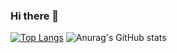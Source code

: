 ### Hi there 👋

<!--


Here are some ideas to get you started:

- 🔭 I’m currently working on ...
- 🌱 I’m currently learning ...
- 👯 I’m looking to collaborate on ...
- 🤔 I’m looking for help with ...
- 💬 Ask me about ...
- 📫 How to reach me: ...
- 😄 Pronouns: ...
- ⚡ Fun fact: ...
-->

[![Top Langs](https://github-readme-stats.vercel.app/api/top-langs/?username=BatelCo&layout=compact&theme=buefy)](https://github.com/anuraghazra/github-readme-stats)
![Anurag's GitHub stats](https://github-readme-stats.vercel.app/api?username=BatelCo&show_icons=true&bg_color=30,e96443,904e95&title_color=fff&text_color=fff&icon_color=fff)
<!-- [![GitHub Streak](http://github-readme-streak-stats.herokuapp.com?user=BatelCo&theme=buefy&date_format=M%20j%5B%2C%20Y%5D)](https://git.io/streak-stats)
 -->
<!-- [![GitHub Streak](http://github-readme-streak-stats.herokuapp.com?user=BatelCo&theme=dark&background=000000)](https://git.io/streak-stats)
